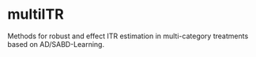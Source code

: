 # multiITR
Methods for robust and effect ITR estimation in multi-category treatments based on AD/SABD-Learning.
